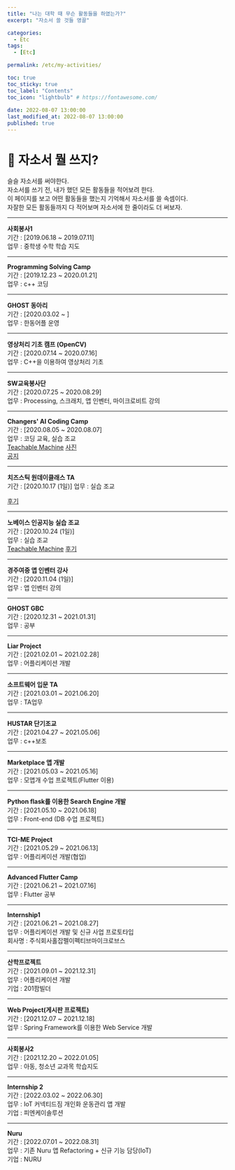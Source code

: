 ```yaml
---
title: "나는 대학 때 무슨 활동들을 하였는가?"
excerpt: "자소서 쓸 것들 영끌"

categories:
  - Etc
tags:
  - [Etc]

permalink: /etc/my-activities/

toc: true
toc_sticky: true
toc_label: "Contents"
toc_icon: "lightbulb" # https://fontawesome.com/
 
date: 2022-08-07 13:00:00
last_modified_at: 2022-08-07 13:00:00
published: true
---
```


# 🥔 자소서 뭘 쓰지?

슬슬 자소서를 써야한다.  
자소서를 쓰기 전, 내가 했던 모든 활동들을 적어보려 한다.  
이 페이지를 보고 어떤 활동들을 했는지 기억해서 자소서를 쓸 속셈이다.  
자잘한 모든 활동들까지 다 적어보며 자소서에 한 줄이라도 더 써보자.  

---

**사회봉사1**  
기간 : [2019.06.18 ~ 2019.07.11]  
업무 : 중학생 수학 학습 지도  

---  

**Programming Solving Camp**  
기간 : [2019.12.23 ~ 2020.01.21]  
업무 : c++ 코딩  

---  

**GHOST 동아리**  
기간 : [2020.03.02 ~ ]  
업무 : 한동어플 운영  

---

**영상처리 기초 캠프 (OpenCV)**  
기간 :  [2020.07.14 ~ 2020.07.16]  
업무 :  C++을 이용하여 영상처리 기초  

---

**SW교육봉사단**  
기간 : [2020.07.25 ~ 2020.08.29]  
업무 : Processing, 스크래치, 앱 인벤터, 마이크로비트 강의  

---

**Changers' AI Coding Camp**  
기간 : [2020.08.05 ~ 2020.08.07]  
업무 : 코딩 교육, 실습 조교  
[Teachable Machine](https://teachablemachine.withgoogle.com/)
[사진](https://blog.naver.com/namucoding_pohang/222059624975)  
[공지](https://blog.naver.com/namucoding_pohang/222018322636)  

---

**치즈스틱 원데이클래스 TA**  
기간 : [2020.10.17 (1일)]
업무 : 실습 조교  

[후기](https://blog.naver.com/namucoding_pohang/222120837453)  

---

**노베이스 인공지능 실습 조교**  
기간 : [2020.10.24 (1일)]  
업무 : 실습 조교  
[Teachable Machine](https://teachablemachine.withgoogle.com/)
[후기](https://blog.naver.com/namucoding_pohang/222131177656)  

---

**경주여중 앱 인벤터 강사**  
기간 : [2020.11.04 (1일)]  
업무 : 앱 인벤터 강의  

---

**GHOST GBC**  
기간 : [2020.12.31 ~ 2021.01.31]  
업무 : 공부  

---

**Liar Project**  
기간 : [2021.02.01 ~ 2021.02.28]  
업무 : 어플리케이션 개발  

---

**소프트웨어 입문 TA**  
기간 : [2021.03.01 ~ 2021.06.20]  
업무 : TA업무  

---

**HUSTAR 단기조교**  
기간 : [2021.04.27 ~ 2021.05.06]  
업무 : c++보조  

---

**Marketplace 앱 개발**  
기간 : [2021.05.03 ~ 2021.05.16]  
업무 : 모앱개 수업 프로젝트(Flutter 이용)  

---  

**Python flask를 이용한 Search Engine 개발**  
기간 : [2021.05.10 ~ 2021.06.18]  
업무 : Front-end (DB 수업 프로젝트)  

---   

**TCI-ME Project**  
기간 : [2021.05.29 ~ 2021.06.13]  
업무 : 어플리케이션 개발(협업)  

---

**Advanced Flutter Camp**  
기간 : [2021.06.21 ~ 2021.07.16]  
업무 : Flutter 공부  

---

**Internship1**  
기간 : [2021.06.21 ~ 2021.08.27]  
업무 : 어플리케이션 개발 및 신규 사업 프로토타입  
회사명 : 주식회사홀잡펠이펙티브마이크로브스  

---

**산학프로젝트**  
기간 : [2021.09.01 ~ 2021.12.31]  
업무 : 어플리케이션 개발  
기업 : 201팜빌더  

---  

**Web Project(게시판 프로젝트)**  
기간 : [2021.12.07 ~ 2021.12.18]  
업무 : Spring Framework를 이용한 Web Service 개발  

---  

**사회봉사2**  
기간 : [2021.12.20 ~ 2022.01.05]  
업무 : 아동, 청소년 교과목 학습지도  

---  

**Internship 2**  
기간 : [2022.03.02 ~ 2022.06.30]  
업무 : IoT 커넥티드짐 개인화 운동관리 앱 개발  
기업 : 피엔케이솔루션  

---  

**Nuru**  
기간 : [2022.07.01 ~ 2022.08.31]  
업무 : 기존 Nuru 앱 Refactoring + 신규 기능 담당(IoT)  
기업 : NURU  